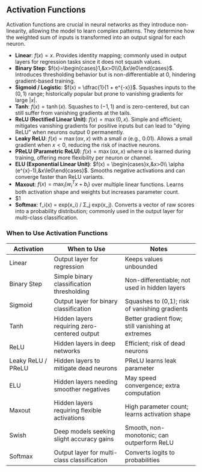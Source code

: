 ## Activation Functions

Activation functions are crucial in neural networks as they introduce non-linearity, allowing the model to learn complex patterns. They determine how the weighted sum of inputs is transformed into an output signal for each neuron.

- **Linear**: $f(x) = x$. Provides identity mapping; commonly used in output layers for regression tasks since it does not squash values.
- **Binary Step**: $f(x)=\begin{cases}1,&x>0\\0,&x\le0\end{cases}$. Introduces thresholding behavior but is non-differentiable at 0, hindering gradient-based training.
- **Sigmoid / Logistic**: $f(x) = \dfrac{1}{1 + e^{-x}}$. Squashes inputs to the $(0,1)$ range; historically popular but prone to vanishing gradients for large $|x|$.
- **Tanh**: $f(x) = \tanh(x)$. Squashes to $(-1,1)$ and is zero-centered, but can still suffer from vanishing gradients at the tails.
- **ReLU (Rectified Linear Unit)**: $f(x) = \max(0, x)$. Simple and efficient; mitigates vanishing gradients for positive inputs but can lead to "dying ReLU" when neurons output 0 permanently.
- **Leaky ReLU**: $f(x) = \max(\alpha x, x)$ with a small $\alpha$ (e.g., 0.01). Allows a small gradient when $x<0$, reducing the risk of inactive neurons.
- **PReLU (Parametric ReLU)**: $f(x) = \max(\alpha x, x)$ where $\alpha$ is learned during training, offering more flexibility per neuron or channel.
- **ELU (Exponential Linear Unit)**: $f(x) = \begin{cases}x,&x>0\\ \alpha (e^{x}-1),&x\le0\end{cases}$. Smooths negative activations and can converge faster than ReLU variants.
- **Maxout**: $f(x) = \max_{i}(w_{i}^{T}x + b_{i})$ over multiple linear functions. Learns both activation shape and weights but increases parameter count.
- $1
- **Softmax**: f_i(x) = exp(x_i) / Σ_j exp(x_j). Converts a vector of raw scores into a probability distribution; commonly used in the output layer for multi-class classification.

### When to Use Activation Functions

| Activation         | When to Use                                  | Notes                                             |
| ------------------ | -------------------------------------------- | ------------------------------------------------- |
| Linear             | Output layer for regression                  | Keeps values unbounded                            |
| Binary Step        | Simple binary classification thresholding    | Non-differentiable; not used in hidden layers     |
| Sigmoid            | Output layer for binary classification       | Squashes to (0,1); risk of vanishing gradients    |
| Tanh               | Hidden layers requiring zero-centered output | Better gradient flow; still vanishing at extremes |
| ReLU               | Hidden layers in deep networks               | Efficient; risk of dead neurons                   |
| Leaky ReLU / PReLU | Hidden layers to mitigate dead neurons       | PReLU learns leak parameter                       |
| ELU                | Hidden layers needing smoother negatives     | May speed convergence; extra computation          |
| Maxout             | Hidden layers requiring flexible activations | High parameter count; learns activation shape     |
| Swish              | Deep models seeking slight accuracy gains    | Smooth, non-monotonic; can outperform ReLU        |
| Softmax            | Output layer for multi-class classification  | Converts logits to probabilities                  |
